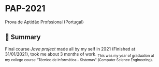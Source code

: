 # PAP-2021
Prova de Aptidão Profssional (Portugal)

## 🎯 Summary
Final course *Java project* made all by my self in 2021 (Finished at 31/01/2021), took me about 3 months of work. <sub>This was my year of graduation at my college course "Técnico de Informática - Sistemas" (Computer Science Engineering).</sub>
